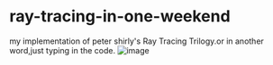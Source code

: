 # ray-tracing-in-one-weekend
my implementation of peter shirly's Ray Tracing Trilogy.or in another word,just typing in the code.
![image](https://github.com/mengt1415/ray-tracing-in-one-weekend/blob/main/fpic-b2%20final%205120320020000.jpg)
